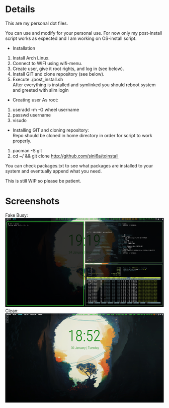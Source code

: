 # Details
This are my personal dot files. 

You can use and modify for your personal use.
For now only my post-install script works as expected and I am working on OS-install script.
<br />
- Installation
1. Install Arch Linux.
2. Connect to WIFI using wifi-menu.
3. Create user, give it root rights, and log in (see below).
3. Install GIT and clone repository (see below).
4. Execute ./post_install.sh
<br />After everything is installed and symlinked you should reboot system and greeted with slim login

- Creating user
As root:
1. useradd -m -G wheel username
2. passwd username
3. visudo

- Installing GIT and cloning repository:
<br />Repo should be cloned in home directory in order for script to work properly.
1. pacman -S git
2. cd ~/ && git clone http://github.com/sini6a/toinstall

You can check packages.txt to see what packages are installed to your system and eventually append what you need.

This is still WIP so please be patient. 

# Screenshots
Fake Busy:
![Alt text](/screenshots/scrot1.png?raw=true "Screenshot Fake Busy")
Clean:
![Alt text](/screenshots/scrot2.png?raw=true "Screenshot Clean")
